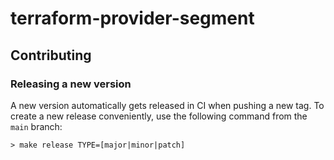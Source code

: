 # terraform-provider-segment

## Contributing

### Releasing a new version

A new version automatically gets released in CI when pushing a new tag. To create a new release conveniently, use the following command from the `main` branch:
```shell
> make release TYPE=[major|minor|patch]
```
